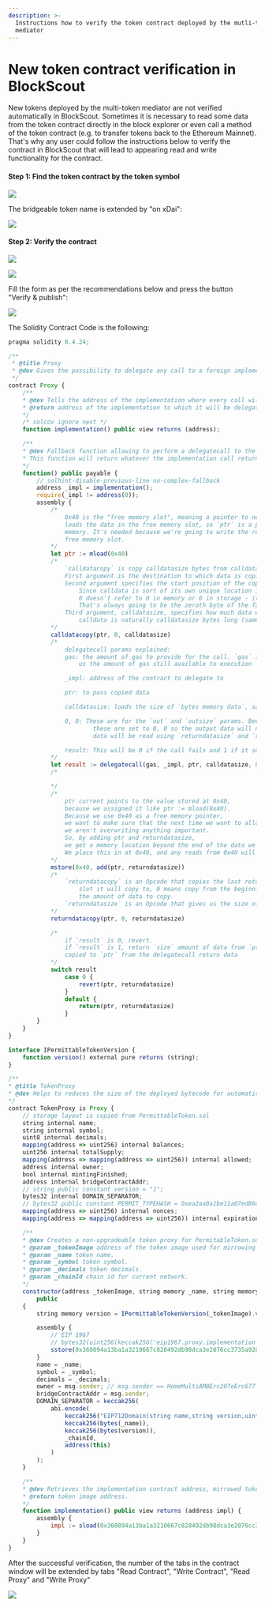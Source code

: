 ```yaml
---
description: >-
  Instructions how to verify the token contract deployed by the mutli-token
  mediator
---
```


# New token contract verification in BlockScout

New tokens deployed by the multi-token mediator are not verified automatically in BlockScout. Sometimes it is necessary to read some data from the token contract directly in the block explorer or even call a method of the token contract \(e.g. to transfer tokens back to the Ethereum Mainnet\). That's why any user could follow the instructions below to verify the contract in BlockScout that will lead to appearing read and write functionality for the contract.

#### Step 1: Find the token contract by the token symbol

![](../../.gitbook/assets/image%20%2889%29.png)

The bridgeable token name is extended by "on xDai":

![](../../.gitbook/assets/image%20%2874%29.png)

#### Step 2: Verify the contract

![](../../.gitbook/assets/image%20%2873%29.png)

![](../../.gitbook/assets/image%20%2877%29.png)

Fill the form as per the recommendations below and press the button "Verify & publish":

![](../../.gitbook/assets/image%20%2879%29.png)

The Solidity Contract Code is the following:

```javascript
pragma solidity 0.4.24;

/**
 * @title Proxy
 * @dev Gives the possibility to delegate any call to a foreign implementation.
 */
contract Proxy {
    /**
    * @dev Tells the address of the implementation where every call will be delegated.
    * @return address of the implementation to which it will be delegated
    */
    /* solcov ignore next */
    function implementation() public view returns (address);

    /**
    * @dev Fallback function allowing to perform a delegatecall to the given implementation.
    * This function will return whatever the implementation call returns
    */
    function() public payable {
        // solhint-disable-previous-line no-complex-fallback
        address _impl = implementation();
        require(_impl != address(0));
        assembly {
            /*
                0x40 is the "free memory slot", meaning a pointer to next slot of empty memory. mload(0x40)
                loads the data in the free memory slot, so `ptr` is a pointer to the next slot of empty
                memory. It's needed because we're going to write the return data of delegatecall to the
                free memory slot.
            */
            let ptr := mload(0x40)
            /*
                `calldatacopy` is copy calldatasize bytes from calldata
                First argument is the destination to which data is copied(ptr)
                Second argument specifies the start position of the copied data.
                    Since calldata is sort of its own unique location in memory,
                    0 doesn't refer to 0 in memory or 0 in storage - it just refers to the zeroth byte of calldata.
                    That's always going to be the zeroth byte of the function selector.
                Third argument, calldatasize, specifies how much data will be copied.
                    calldata is naturally calldatasize bytes long (same thing as msg.data.length)
            */
            calldatacopy(ptr, 0, calldatasize)
            /*
                delegatecall params explained:
                gas: the amount of gas to provide for the call. `gas` is an Opcode that gives
                    us the amount of gas still available to execution

                _impl: address of the contract to delegate to

                ptr: to pass copied data

                calldatasize: loads the size of `bytes memory data`, same as msg.data.length

                0, 0: These are for the `out` and `outsize` params. Because the output could be dynamic,
                        these are set to 0, 0 so the output data will not be written to memory. The output
                        data will be read using `returndatasize` and `returdatacopy` instead.

                result: This will be 0 if the call fails and 1 if it succeeds
            */
            let result := delegatecall(gas, _impl, ptr, calldatasize, 0, 0)
            /*

            */
            /*
                ptr current points to the value stored at 0x40,
                because we assigned it like ptr := mload(0x40).
                Because we use 0x40 as a free memory pointer,
                we want to make sure that the next time we want to allocate memory,
                we aren't overwriting anything important.
                So, by adding ptr and returndatasize,
                we get a memory location beyond the end of the data we will be copying to ptr.
                We place this in at 0x40, and any reads from 0x40 will now read from free memory
            */
            mstore(0x40, add(ptr, returndatasize))
            /*
                `returndatacopy` is an Opcode that copies the last return data to a slot. `ptr` is the
                    slot it will copy to, 0 means copy from the beginning of the return data, and size is
                    the amount of data to copy.
                `returndatasize` is an Opcode that gives us the size of the last return data. In this case, that is the size of the data returned from delegatecall
            */
            returndatacopy(ptr, 0, returndatasize)

            /*
                if `result` is 0, revert.
                if `result` is 1, return `size` amount of data from `ptr`. This is the data that was
                copied to `ptr` from the delegatecall return data
            */
            switch result
                case 0 {
                    revert(ptr, returndatasize)
                }
                default {
                    return(ptr, returndatasize)
                }
        }
    }
}

interface IPermittableTokenVersion {
    function version() external pure returns (string);
}

/**
* @title TokenProxy
* @dev Helps to reduces the size of the deployed bytecode for automatically created tokens, by using a proxy contract.
*/
contract TokenProxy is Proxy {
    // storage layout is copied from PermittableToken.sol
    string internal name;
    string internal symbol;
    uint8 internal decimals;
    mapping(address => uint256) internal balances;
    uint256 internal totalSupply;
    mapping(address => mapping(address => uint256)) internal allowed;
    address internal owner;
    bool internal mintingFinished;
    address internal bridgeContractAddr;
    // string public constant version = "1";
    bytes32 internal DOMAIN_SEPARATOR;
    // bytes32 public constant PERMIT_TYPEHASH = 0xea2aa0a1be11a07ed86d755c93467f4f82362b452371d1ba94d1715123511acb;
    mapping(address => uint256) internal nonces;
    mapping(address => mapping(address => uint256)) internal expirations;

    /**
    * @dev Creates a non-upgradeable token proxy for PermitableToken.sol, initializes its eternalStorage.
    * @param _tokenImage address of the token image used for mirrowing all functions.
    * @param _name token name.
    * @param _symbol token symbol.
    * @param _decimals token decimals.
    * @param _chainId chain id for current network.
    */
    constructor(address _tokenImage, string memory _name, string memory _symbol, uint8 _decimals, uint256 _chainId)
        public
    {
        string memory version = IPermittableTokenVersion(_tokenImage).version();

        assembly {
            // EIP 1967
            // bytes32(uint256(keccak256('eip1967.proxy.implementation')) - 1)
            sstore(0x360894a13ba1a3210667c828492db98dca3e2076cc3735a920a3ca505d382bbc, _tokenImage)
        }
        name = _name;
        symbol = _symbol;
        decimals = _decimals;
        owner = msg.sender; // msg.sender == HomeMultiAMBErc20ToErc677 mediator
        bridgeContractAddr = msg.sender;
        DOMAIN_SEPARATOR = keccak256(
            abi.encode(
                keccak256("EIP712Domain(string name,string version,uint256 chainId,address verifyingContract)"),
                keccak256(bytes(_name)),
                keccak256(bytes(version)),
                _chainId,
                address(this)
            )
        );
    }

    /**
    * @dev Retrieves the implementation contract address, mirrowed token image.
    * @return token image address.
    */
    function implementation() public view returns (address impl) {
        assembly {
            impl := sload(0x360894a13ba1a3210667c828492db98dca3e2076cc3735a920a3ca505d382bbc)
        }
    }
}
```

After the successful verification, the number of the tabs in the contract window will be extended by tabs "Read Contract", "Write Contract", "Read Proxy" and "Write Proxy"

![](../../.gitbook/assets/image%20%2860%29.png)

